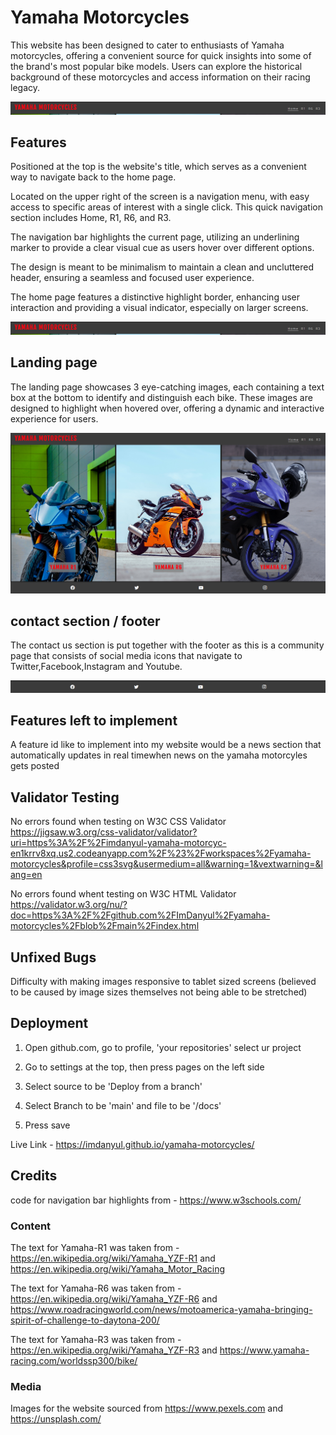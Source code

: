 # Yamaha Motorcycles

This website has been designed to cater to enthusiasts of Yamaha motorcycles, offering a convenient source for quick insights into some of the brand's most popular bike models. Users can explore the historical background of these motorcycles and access information on their racing legacy.</p>

![Website Preview](https://github.com/ImDanyul/yamaha-motorcycles/blob/main/media/3%20-%20kdtdpFa.png)

## Features

Positioned at the top is the website's title, which serves as a convenient way to navigate back to the home page.

Located on the upper right of the screen is a navigation menu, with easy access to specific areas of interest with a single click. This quick navigation section includes Home, R1, R6, and R3.

The navigation bar highlights the current page, utilizing an underlining marker to provide a clear visual cue as users hover over different options.

The design is meant to be minimalism to maintain a clean and uncluttered header, ensuring a seamless and focused user experience.

The home page features a distinctive highlight border, enhancing user interaction and providing a visual indicator, especially on larger screens.

![Nav Bar](https://github.com/ImDanyul/yamaha-motorcycles/blob/main/media/3%20-%20kdtdpFa.png)

## Landing page

The landing page showcases 3 eye-catching images, each containing a text box at the bottom to identify and distinguish each bike. These images are designed to highlight when hovered over, offering a dynamic and interactive experience for users.

![Landing Page](https://github.com/ImDanyul/yamaha-motorcycles/blob/main/media/1%20-%201Narx35.png)

## contact section / footer

The contact us section is put together with the footer as this is a community page that consists of social media icons that navigate to Twitter,Facebook,Instagram and Youtube.

![Footer](https://github.com/ImDanyul/yamaha-motorcycles/blob/main/media/2%20-%20DW0Qxnd.png)

## Features left to implement

A feature id like to implement into my website would be a news section that automatically updates in real timewhen news on the yamaha motorcyles gets posted

## Validator Testing

No errors found when testing on W3C CSS Validator <https://jigsaw.w3.org/css-validator/validator?uri=https%3A%2F%2Fimdanyul-yamaha-motorcyc-en1krrv8xq.us2.codeanyapp.com%2F%23%2Fworkspaces%2Fyamaha-motorcycles&profile=css3svg&usermedium=all&warning=1&vextwarning=&lang=en>

No errors found whent testing on W3C HTML Validator <https://validator.w3.org/nu/?doc=https%3A%2F%2Fgithub.com%2FImDanyul%2Fyamaha-motorcycles%2Fblob%2Fmain%2Findex.html>

## Unfixed Bugs

Difficulty with making images responsive to tablet sized screens (believed to be caused by image sizes themselves not being able to be stretched)

## Deployment

1. Open github.com, go to profile, 'your repositories' select ur project

2. Go to settings at the top, then press pages on the left side

3. Select source to be 'Deploy from a branch'

4. Select Branch to be 'main' and file to be '/docs'

5. Press save

Live Link - <https://imdanyul.github.io/yamaha-motorcycles/>

## Credits

code for navigation bar highlights from - <https://www.w3schools.com/>

### Content

The text for Yamaha-R1 was taken from - <https://en.wikipedia.org/wiki/Yamaha_YZF-R1> and <https://en.wikipedia.org/wiki/Yamaha_Motor_Racing>

The text for Yamaha-R6 was taken from - <https://en.wikipedia.org/wiki/Yamaha_YZF-R6> and <https://www.roadracingworld.com/news/motoamerica-yamaha-bringing-spirit-of-challenge-to-daytona-200/>

The text for Yamaha-R3 was taken from - <https://en.wikipedia.org/wiki/Yamaha_YZF-R3> and <https://www.yamaha-racing.com/worldssp300/bike/>

### Media

Images for the website sourced from <https://www.pexels.com> and <https://unsplash.com/>
